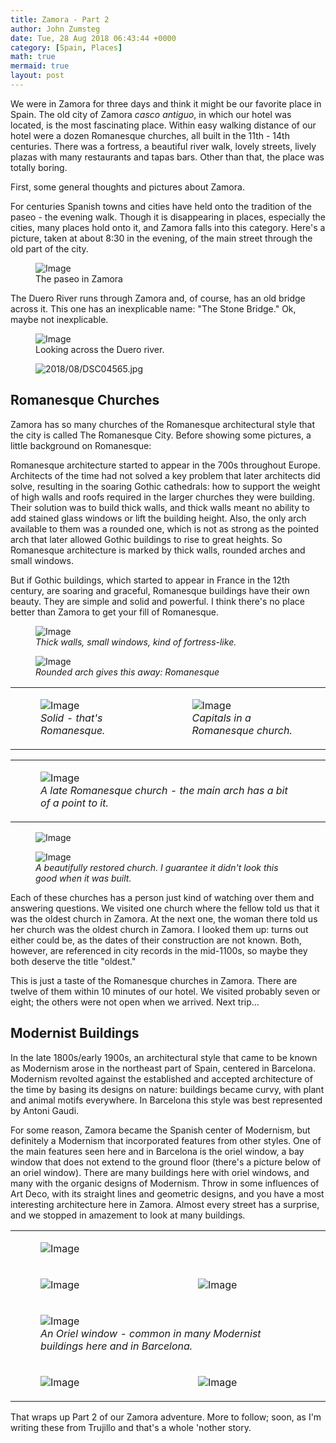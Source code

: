```yaml
---
title: Zamora - Part 2
author: John Zumsteg
date: Tue, 28 Aug 2018 06:43:44 +0000
category: [Spain, Places]
math: true
mermaid: true
layout: post
---
```


<p>We were in Zamora for three days and think it might be our favorite place in Spain. The old city of Zamora <em>casco antiguo</em>, in which our hotel was located, is the most fascinating place. Within easy walking distance of our hotel were a dozen Romanesque churches, all built in the 11th - 14th centuries. There was a fortress, a beautiful river walk, lovely streets, lively plazas with many restaurants and tapas bars. Other than that, the place was totally boring.</p>

<p>First, some general thoughts and pictures about Zamora.</p>

<p>For centuries Spanish towns and cities have held onto the tradition of the paseo - the evening walk. Though it is disappearing in places, especially the cities, many places hold onto it, and Zamora falls into this category. Here's a picture, taken at about 8:30 in the evening, of the main street through the old part of the city.</p>

<figure>
	<img class='landscape' src="{{ "2018/08/DSC04527.jpg.jpg" | prepend: site.imageurl | prepend: site.baseurl  }}" alt="Image" />
	<figcaption class='wide'>The paseo in Zamora</figcaption>
</figure>


<p>The Duero River runs through Zamora and, of course, has an old bridge across it. This one has an inexplicable name: "The Stone Bridge." Ok, maybe not inexplicable.</p>

<figure>
	<img class='landscape' src="{{ "2018/08/DSC04562.jpg.jpg" | prepend: site.imageurl | prepend: site.baseurl  }}" alt="Image" />
	<figcaption class='wide'>Looking across the Duero river.</figcaption>
</figure>

<figure>
	<img class='landscape' src="{{ "2018/08/DSC04565.jpg" | prepend: site.imageurl | prepend: site.baseurl  }}" alt="2018/08/DSC04565.jpg" />
	<figcaption class='wide'></figcaption>
</figure>

<h2>Romanesque Churches</h2>

<p>Zamora has so many churches of the Romanesque architectural style that the city is called The Romanesque City. Before showing some pictures, a little background on Romanesque:</p>

<p>Romanesque architecture started to appear in the 700s throughout Europe. Architects of the time had not solved a key problem that later architects did solve, resulting in the soaring Gothic cathedrals: how to support the weight of high walls and roofs required in the larger churches they were building. Their solution was to build thick walls, and thick walls meant no ability to add stained glass windows or lift the building height. Also, the only arch available to them was a rounded one, which is not as strong as the pointed arch that later allowed Gothic buildings to rise to great heights. So Romanesque architecture is marked by thick walls, rounded arches and small windows.</p>

<p>But if Gothic buildings, which started to appear in France in the 12th century, are soaring and graceful, Romanesque buildings have their own beauty. They are simple and solid and powerful. I think there's no place better than Zamora to get your fill of Romanesque.</p>

<figure>
	<img class = "landscape" src="{{"/assets/images/2018/08/DSC04707.jpg" | prepend: site.baseurl  }}" alt="Image" />
	<figcaption><em>Thick walls, small windows, kind of fortress-like.</em></figcaption>
</figure>


<figure class = "landscape">
	<img class="landscape" src="{{"/assets/images/2018/08/DSC04738.jpg" | prepend: site.baseurl  }}" alt="Image" />
	<figcaption><em>Rounded arch gives this away: Romanesque</em></figcaption>
</figure>

<!-- <figure class = "portrait" class="wp-block-image is-resized"></figure> -->
<table>
<tbody>
<tr>
<td>
<figure class = "portrait">
	<img src="{{"/assets/images/2018/08/DSC04732.jpg" | prepend: site.baseurl  }}" alt="Image" />
	<figcaption><em>Solid - that's Romanesque.</em></figcaption>
</figure>


</td>
<td>
<figure class = "portrait">
	<img src="{{"/assets/images/2018/08/DSC04716.jpg" | prepend: site.baseurl  }}" alt="Image" />
	<figcaption><em>Capitals in a Romanesque church.</em></figcaption>
</figure>


</td>
</tr>
</tbody>
</table>
<table>
<tbody>
<tr>
<td>
<figure class = "landscape">
	<img src="{{"/assets/images/2018/08/DSC04555.jpg" | prepend: site.baseurl  }}" alt="Image" />
	<figcaption><em>A late Romanesque church - the main arch has a bit of a point to it.</em></figcaption>
</figure>


</td>
</tr>
</tbody>
</table>
<p><figure class = "landscape">
	<img src="{{"/assets/images/2018/08/DSC04553.jpg" | prepend: site.baseurl  }}" alt="Image" />
	<figcaption></figcaption>
</figure>

</p>
<figure class = "landscape">
	<img src="{{"/assets/images/2018/08/DSC04736.jpg" | prepend: site.baseurl  }}" alt="Image" />
	<figcaption><em>A beautifully restored church. I guarantee it didn't look this good when it was built.</em></figcaption>
</figure>


<p>Each of these churches has a person just kind of watching over them and answering questions. We visited one church where the fellow told us that it was the oldest church in Zamora. At the next one, the woman there told us her church was the oldest church in Zamora. I looked them up: turns out either could be, as the dates of their construction are not known. Both, however, are referenced in city records in the mid-1100s, so maybe they both deserve the title "oldest."</p>
<p>This is just a taste of the Romanesque churches in Zamora. There are twelve of them within 10 minutes of our hotel. We visited probably seven or eight; the others were not open when we arrived. Next trip...</p>

<h2>Modernist Buildings</h2>


<p>In the late 1800s/early 1900s, an architectural style that came to be known as Modernism arose in the northeast part of Spain, centered in Barcelona. Modernism revolted against the established and accepted architecture of the time by basing its designs on nature: buildings became curvy, with plant and animal motifs everywhere. In Barcelona this style was best represented by Antoni Gaudi.</p>

<p>For some reason, Zamora became the Spanish center of Modernism, but definitely a Modernism that incorporated features from other styles. One of the main features seen here and in Barcelona is the oriel window, a bay window that does not extend to the ground floor (there's a picture below of an oriel window). There are many buildings here with oriel windows, and many with the organic designs of Modernism. Throw in some influences of Art Deco, with its straight lines and geometric designs, and you have a most interesting architecture here in Zamora. Almost every street has a surprise, and we stopped in amazement to look at many buildings.</p>
<table>
<tbody>
<tr>
<td colspan="2"><figure class = "landscape">
	<img src="{{"/assets/images/2018/08/DSC04622.jpg" | prepend: site.baseurl  }}" alt="Image" />
	<figcaption></figcaption>
</figure>

</td>
</tr>
<tr>
<td><figure class = "portrait">
	<img src="{{"/assets/images/2018/08/DSC04619.jpg" | prepend: site.baseurl  }}" alt="Image" />
	<figcaption></figcaption>
</figure>

</td>
<td><figure class = "portrait">
	<img src="{{"/assets/images/2018/08/DSC04618.jpg" | prepend: site.baseurl  }}" alt="Image" />
	<figcaption></figcaption>
</figure>

</td>
</tr>
<tr>
<td colspan="2">
<figure class = "landscape">
	<img src="{{"/assets/images/2018/08/DSC04631.jpg" | prepend: site.baseurl  }}" alt="Image" />
	<figcaption><em>An Oriel window - common in many Modernist buildings here and in Barcelona.</em></figcaption>
</figure>


</td>
</tr>
<tr>
<td>
<p><figure class = "portrait">
	<img src="{{"/assets/images/2018/08/DSC04621.jpg" | prepend: site.baseurl  }}" alt="Image" />
	<figcaption></figcaption>
</figure>

</p>
</td>
<td><figure class = "portrait">
	<img src="{{"/assets/images/2018/08/DSC04626.jpg" | prepend: site.baseurl  }}" alt="Image" />
	<figcaption></figcaption>
</figure>

</td>
</tr>
</tbody>
</table>

<p>That wraps up Part 2 of our Zamora adventure. More to follow; soon, as I'm writing these from Trujillo and that's a whole 'nother story.</p>

